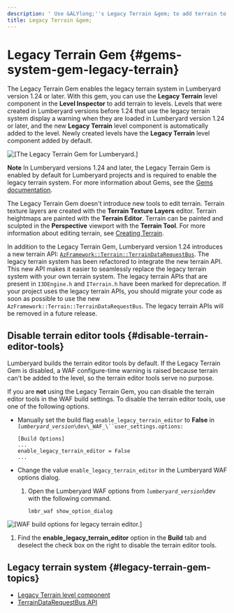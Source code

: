 ```yaml
---
description: ' Use &ALYlong;''s Legacy Terrain &gem; to add terrain to your level. '
title: Legacy Terrain &gem;
---
```

# Legacy Terrain Gem {#gems-system-gem-legacy-terrain}

The Legacy Terrain Gem enables the legacy terrain system in Lumberyard version 1\.24 or later\. With this gem, you can use the **Legacy Terrain** level component in the **Level Inspector** to add terrain to levels\. Levels that were created in Lumberyard versions before 1\.24 that use the legacy terrain system display a warning when they are loaded in Lumberyard version 1\.24 or later, and the new **Legacy Terrain** level component is automatically added to the level\. Newly created levels have the **Legacy Terrain** level component added by default\.

![\[The Legacy Terrain Gem for Lumberyard.\]](/images/userguide/gems/gem-icons/ui-legacy-terrain-gem-1.24.png)

**Note**
In Lumberyard versions 1\.24 and later, the Legacy Terrain Gem is enabled by default for Lumberyard projects and is required to enable the legacy terrain system\.
For more information about Gems, see the [Gems documentation](/docs/userguide/gems/builtin/s.md)\.

The Legacy Terrain Gem doesn't introduce new tools to edit terrain\. Terrain texture layers are created with the **Terrain Texture Layers** editor\. Terrain heightmaps are painted with the **Terrain Editor**\. Terrain can be painted and sculpted in the **Perspective** viewport with the **Terrain Tool**\. For more information about editing terrain, see [Creating Terrain](/docs/userguide/terrain/intro.md)\.

In addition to the Legacy Terrain Gem, Lumberyard version 1\.24 introduces a new terrain API: [`AzFramework::Terrain::TerrainDataRequestBus`](/docs/userguide/components/legacy-terrain-api.md)\. The legacy terrain system has been refactored to integrate the new terrain API\. This new API makes it easier to seamlessly replace the legacy terrain system with your own terrain system\. The legacy terrain APIs that are present in `I3DEngine.h` and `ITerrain.h` have been marked for deprecation\. If your project uses the legacy terrain APIs, you should migrate your code as soon as possible to use the new `AzFramework::Terrain::TerrainDataRequestBus`\. The legacy terrain APIs will be removed in a future release\.

## Disable terrain editor tools {#disable-terrain-editor-tools}

Lumberyard builds the terrain editor tools by default\. If the Legacy Terrain Gem is disabled, a WAF configure\-time warning is raised because terrain can't be added to the level, so the terrain editor tools serve no purpose\.

If you are **not** using the Legacy Terrain Gem, you can disable the terrain editor tools in the WAF build settings\. To disable the terrain editor tools, use one of the following options\.
+ Manually set the build flag `enable_legacy_terrain_editor` to **False** in *`lumberyard_version`*`\dev\_WAF_\``user_settings.options:`

  ```
  [Build Options]
  ...
  enable_legacy_terrain_editor = False
  ...
  ```
+ Change the value `enable_legacy_terrain_editor` in the Lumberyard WAF options dialog\.

  1. Open the Lumberyard WAF options from *`lumberyard_version`*\\dev with the following command\.

     ```
     lmbr_waf show_option_dialog
     ```
![\[WAF build options for legacy terrain editor.\]](/images/userguide/gems/legacyterrain/ui-enable-legacy-terrain-editor-1.24.png)

  1. Find the **enable\_legacy\_terrain\_editor** option in the **Build** tab and deselect the check box on the right to disable the terrain editor tools\.

## Legacy terrain system {#legacy-terrain-gem-topics}
+ [Legacy Terrain level component](/docs/userguide/components/legacy-terrain.md)
+ [TerrainDataRequestBus API](/docs/userguide/components/legacy-terrain-api.md)